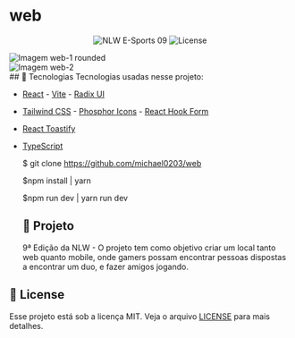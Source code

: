 # web

<!DOCTYPE html>
<html>
<body>

<p align="center">
  <img src="https://img.shields.io/badge/NLW-09-blueviolet" alt="NLW E-Sports 09" />
  <img  src="https://img.shields.io/badge/license-MIT-blueviolet" alt="License">   
</p>
  
<section> 
  <div>
    <img src="https://github.com/michael0203/web/blob/main/web-1-f-PhotoRoom.png" alt="Imagem web-1 rounded" />
  </div>

  <div>
    <img src="https://github.com/michael0203/web/blob/main/web-2-f-PhotoRoom.png" alt="Imagem web-2" />
  </div>
</section>
  
<section>
 ## 🚀 Tecnologias
Tecnologias usadas nesse projeto:
  
- [React](https://reactjs.org) - [Vite](https://vitejs.dev/) - [Radix UI](https://www.radix-ui.com/)
- [Tailwind CSS](https://tailwindcss.com/) - [Phosphor Icons](https://phosphoricons.com/) - [React Hook Form](https://react-hook-form.com/)
- [React Toastify](https://www.npmjs.com/package/react-toastify)
- [TypeScript](https://www.typescriptlang.org/)
  
  $ git clone https://github.com/michael0203/web
  
  $npm install | yarn
  
  $npm run dev | yarn run dev
  
  ## 📖 Projeto
  
  9ª Edição da NLW - O projeto tem como objetivo criar um local tanto web quanto mobile, onde gamers possam encontrar pessoas dispostas a encontrar um duo, e fazer amigos jogando.
  
  </section>

  ## 📝 License

  Esse projeto está sob a licença MIT. Veja o arquivo [LICENSE](LICENSE.md) para mais detalhes.
  </body>
  </html>
